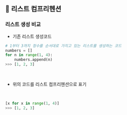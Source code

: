 ## 🧊 리스트 컴프리헨션

### 리스트 생성 비교

- 기존 리스트 생성코드

```python
# 1부터 3까지 정수를 순서대로 가지고 있는 리스트를 생성하는 코드
numbers = []
for n in range(1, 4):
    numbers.append(n)
>>> [1, 2, 3]
```

<br>

- 위의 코드를 리스트 컴프리헨션으로 표기

<br>

```python
[x for x in range(1, 4)]
>>> [1, 2, 3]
```
